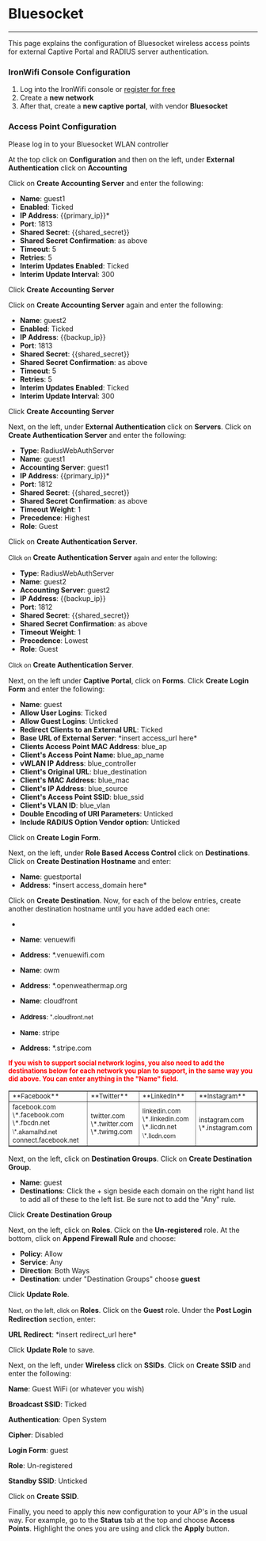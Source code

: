# **Bluesocket**

---

This page explains the configuration of Bluesocket wireless access points for external Captive  Portal and RADIUS server authentication.

### IronWifi Console Configuration

1. Log into the IronWifi console or [register for free](https://console.ironwifi.com/register)
2. Create a **new network**
3. After that, create a **new captive portal**, with vendor **Bluesocket**

### Access Point Configuration

Please log in to your Bluesocket WLAN controller

At the top click on **Configuration** and then on the left, under **External Authentication** click on **Accounting**

Click on **Create Accounting Server** and enter the following:

- **Name**<span>: guest1</span>
- **Enabled**<span>: Ticked</span>
- **IP Address**<span>: {{primary_ip}}*</span>
- **Port**<span>: 1813</span>
- **Shared Secret**<span>: {{shared_secret}}</span>
- **Shared Secret Confirmation**<span>: as above</span>
- **Timeout**<span>: 5</span>
- **Retries**<span>: 5</span>
- **Interim Updates Enabled**<span>: Ticked</span>
- **Interim Update Interval**<span>: 300</span>

Click **Create Accounting Server**

Click on **Create Accounting Server** again and enter the following:

- **Name**<span>: guest2</span>
- **Enabled**<span>: Ticked</span>
- **IP Address**<span>: {{backup_ip}}</span>
- **Port**<span>: 1813</span>
- **Shared Secret**<span>: {{shared_secret}}</span>
- **Shared Secret Confirmation**<span>: as above</span>
- **Timeout**<span>: 5</span>
- **Retries**<span>: 5</span>
- **Interim Updates Enabled**<span>: Ticked</span>
- **Interim Update Interval**<span>: 300</span>

Click **Create Accounting Server**

Next, on the left, under **External Authentication** click on **Servers**. Click on **Create Authentication Server** and enter the following:

- **Type**<span>: RadiusWebAuthServer</span>
- **Name**<span>: guest1</span>
- <span>**Accounting Server**</span><span>: guest1</span>
- **IP Address**<span>: {{primary_ip}}*</span>
- **Port**<span>: 1812</span>
- **Shared Secret**<span>: {{shared_secret}}</span>
- **Shared Secret Confirmation**<span>: as above</span>
- **Timeout Weight**<span>: 1</span>
- **Precedence**<span>: Highest</span>
- **Role**: Guest

Click on **Create Authentication Server**.

<span style="font-family: 'Helvetica Neue', Helvetica, Arial, sans-serif; font-size: 13px;">Click on </span>**Create Authentication Server**<span style="font-family: 'Helvetica Neue', Helvetica, Arial, sans-serif; font-size: 13px;"> again and enter the following:</span>

- **Type**<span>: RadiusWebAuthServer</span>
- **Name**<span>: guest2</span>
- <span>**Accounting Server**</span><span>: guest2</span>
- **IP Address**<span>: {{backup_ip}}</span>
- **Port**<span>: 1812</span>
- **Shared Secret**<span>: {{shared_secret}}</span>
- **Shared Secret Confirmation**<span>: as above</span>
- **Timeout Weight**<span>: 1</span>
- **Precedence**<span>: Lowest</span>
- **Role**: Guest

<span style="font-family: 'Helvetica Neue', Helvetica, Arial, sans-serif; font-size: 13px;">Click on </span>**Create Authentication Server**<span style="font-family: 'Helvetica Neue', Helvetica, Arial, sans-serif; font-size: 13px;">.</span>

<span>  
</span>

Next, on the left under **Captive Portal**, click on **Forms**. Click **Create Login Form** and enter the following:

- **Name**<span>: guest</span>
- **Allow User Logins**<span>: Ticked</span>
- **Allow Guest Logins**<span>: Unticked</span>
- **Redirect Clients to an External URL**<span>: Ticked</span>
- **Base URL of External Server**<span>: \*insert access\_url here\*</span>
- **Clients Access Point MAC Address**<span>: blue\_ap</span>
- **Client's Access Point Name**<span>: blue\_ap\_name</span>
- **vWLAN IP Address**<span>: blue\_controller</span>
- **Client's Original URL**<span>: blue\_destination</span>
- **Client's MAC Address**<span>: blue\_mac</span>
- **Client's IP Address**<span>: blue\_source</span>
- **Client's Access Point SSID**<span>: blue\_ssid</span>
- **Client's VLAN ID**<span>: blue\_vlan</span>
- **Double Encoding of URI Parameters**<span>: Unticked</span>
- **Include RADIUS Option Vendor option**<span>: Unticked</span>

Click on **Create Login Form**.

Next, on the left, under **Role Based Access Control** click on **Destinations**. Click on **Create Destination Hostname** and enter:

- **Name**<span>: guestportal</span>
- **Address**<span>: \*insert access\_domain here\*</span>

Click on **Create Destination**. Now, for each of the below entries, create another destination hostname until you have added each one:

- 
- **Name**<span>: venuewifi</span>
- **Address**<span>: \*.venuewifi.com  
      
    </span>
- **Name**<span>: owm</span>
- **Address**<span>: \*.openweathermap.org  
      
    </span>
- **Name**<span>: cloudfront</span>
- <span style="font-size: 13px;">**Address**: <span style="font-family: 'Helvetica Neue', Helvetica, Arial, sans-serif, 'Helvetica Neue', Helvetica, Arial, sans-serif;">\*.cloudfront.net</span>  
    </span>
- <span style="font-size: 13px;">**Name**: stripe</span>
- **Address**<span>: \*.stripe.com  
    </span>

**<span style="font-size: 13px; color: rgb(255, 0, 0);">If you wish to support social network logins, you also need to add the destinations below for each network you plan to support, in the same way you did above. You can enter anything in the "Name" field.</span>**

<table border="1" cellpadding="0" cellspacing="0" id="table30325"><tbody style="font-size: 13px;"><tr style="font-size: 13px;"><td>**Facebook**</td><td>**Twitter**</td><td>**LinkedIn**</td><td>**Instagram**</td></tr><tr style="font-size: 13px;"><td style=""><span style="font-size: 13px;">facebook.com</span>  
<span class="current">\*.facebook.com</span>  
<span class="current">\*.fbcdn.net</span>  
<span style="font-size: 13px; font-family: 'Helvetica Neue', Helvetica, Arial, sans-serif;">\*.akamaihd.net</span>  
<span style="font-size: 13px;">connect.facebook.net</span><span style="font-size: 13px;">  
</span>  
</td><td style=""><span style="font-size: 13px;">twitter.com</span>  
<span class="current">\*.twitter.com</span>  
<span class="current">\*.twimg.com</span><span>  
</span>  
</td><td style=""><span style="font-size: 13px;">linkedin.com</span>  
<span>\*.linkedin.com</span>  
<span>\*.licdn.net</span>  
<span style="font-size: 13px; font-family: 'Helvetica Neue', Helvetica, Arial, sans-serif;">\*.licdn.com</span>  
  
</td><td class="current"><span style="font-size: 13px;">instagram.com</span>  
<span>\*.instagram.com</span>  
</td></tr></tbody></table>

Next, on the left, click on **Destination Groups**. Click on **Create Destination Group**.

- **Name**<span>: guest</span>
- **Destinations**<span>: Click the + sign beside each domain on the right hand list to add all of these to the left list. Be sure not to add the "Any" rule.</span>

Click **Create Destination Group**

Next, on the left, click on **Roles**. Click on the **Un-registered** role. At the bottom, click on **Append Firewall Rule** and choose:

- **Policy**<span>: Allow</span>
- **Service**<span>: Any</span>
- **Direction**<span>: Both Ways</span>
- **Destination**<span>: under "Destination Groups" choose </span>**guest**

Click **Update Role**.

<span style="font-family: 'Helvetica Neue', Helvetica, Arial, sans-serif; font-size: 13px;">Next, on the left, click on </span>**Roles**. Click on the **Guest** role. Under the **Post Login Redirection** section, enter:

**URL Redirect**: \*insert redirect\_url here\*

Click **Update Role** to save.

Next, on the left, under **Wireless** click on **SSIDs**. Click on **Create SSID** and enter the following:

**Name**: Guest WiFi (or whatever you wish)

**Broadcast SSID**: Ticked

**Authentication**: Open System

**Cipher**: Disabled

**Login Form**: guest

**Role**: Un-registered

**Standby SSID**: Unticked

Click on **Create SSID**.

Finally, you need to apply this new configuration to your AP's in the usual way. For example, go to the **Status** tab at the top and choose **Access Points**. Highlight the ones you are using and click the **Apply** button.